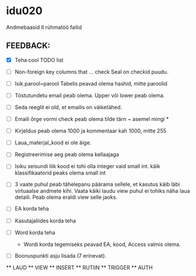 # idu020
Andmebaasid II rühmatöö failid


## FEEDBACK:

- [x] Teha cool TODO list
- [ ] Non-foreign key columns that   ... check    Seal on checkid puudu.
- [ ] Isik.parool=parool    Tabelis peavad olema hashid, mitte paroolid
- [ ] Tõstutundetu email peab olema.  Upper või lower peab olema. 
- [ ] Seda reeglit ei old, et emailis on väiketähed.
- [ ] Emaili õrge vormi  check  peab olema  tilde tärn         ~ asemel mingi *
- [ ] Kirjeldus peab olema 1000 ja kommentaar kah 1000, mitte 255
- [ ] Laua_materjal_kood ei ole äige. 
- [ ] Registreerimise aeg peab olema kellaajaga
- [ ] Isiku seisundi liik kood ei tohi olla integer vaid small int. käik klassifikaatorid peaks olema small int
- [ ] 3 vaate puhul peab tähelepanu päärama sellele, et kasutus käib läbi virtuaalse andmete kihi. Vaata käiki laudu view puhul ei tohiks näha laua detaili. Peab olema eraldi view selle jaoks.
- [ ] EA korda teha
- [ ] Kasutajaliides korda teha
- [ ] Word korda teha
  * Wordi korda tegemiseks peavad EA, kood, Access valmis olema.
  
- [ ]  Boonuspunkti asju lisada (7 erinevat).


** LAUD
** VIEW
** INSERT 
** RUTIIN
** TRIGGER
** AUTH
